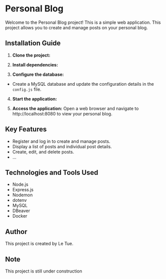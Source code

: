 # Personal Blog

Welcome to the Personal Blog project! This is a simple web application. This project allows you to create and manage posts on your personal blog.

## Installation Guide

1. **Clone the project:**

2. **Install dependencies:**

3. **Configure the database:**
- Create a MySQL database and update the configuration details in the `config.js` file.

4. **Start the application:**

5. **Access the application:**
Open a web browser and navigate to http://localhost:8080 to view your personal blog.

## Key Features

- Register and log in to create and manage posts.
- Display a list of posts and individual post details.
- Create, edit, and delete posts.
- ...

## Technologies and Tools Used

- Node.js
- Express.js
- Nodemon
- dotenv 
- MySQL
- DBeaver
- Docker

## Author

This project is created by Le Tue.

## Note
This project is still under construction
